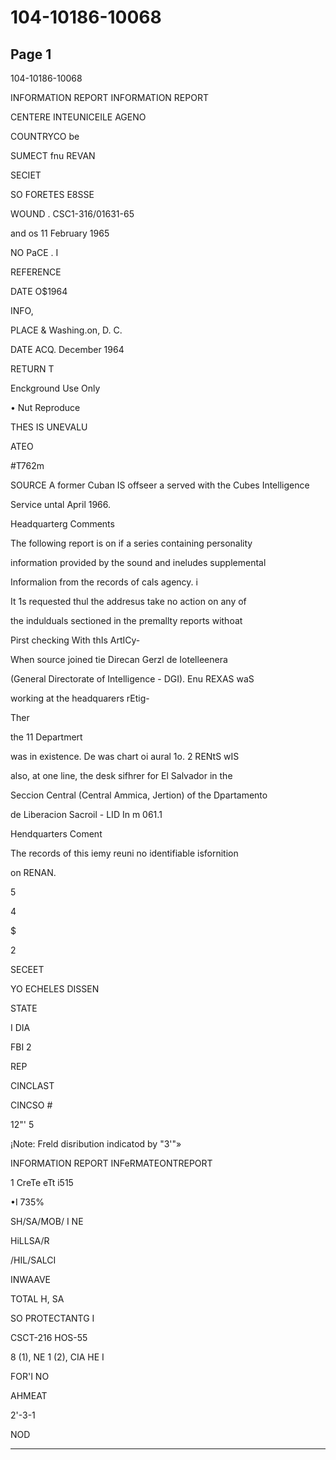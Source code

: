 # 104-10186-10068

## Page 1

104-10186-10068

INFORMATION REPORT INFORMATION REPORT

CENTERE INTEUNICEILE AGENO

COUNTRYCO be

SUMECT fnu REVAN

SECIET

SO FORETES E8SSE

WOUND . CSC1-316/01631-65

and os 11 February 1965

NO PaCE . I

REFERENCE

DATE O$1964

INFO,

PLACE & Washing.on, D. C.

DATE ACQ. December 1964

RETURN T

Enckground Use Only

• Nut Reproduce

THES IS UNEVALU

ATEO

#T762m

SOURCE A former Cuban IS offseer a served with the Cubes Intelligence

Service untal April 1966.

Headquarterg Comments

The following report is on if a series containing personality

information provided by the sound and ineludes supplemental

Informalion from the records of cals agency. i

It 1s requested thul the addresus take no action on any of

the indulduals sectioned in the premallty reports withoat

Pirst checking With thIs ArtICy-

When source joined tie Direcan Gerzl de Iotelleenera

(General Directorate of Intelligence - DGI). Enu REXAS waS

working at the headquarers rEtig-

Ther

the 11 Departmert

was in existence. De was chart oi aural 1o. 2 RENtS wIS

also, at one line, the desk sifhrer for El Salvador in the

Seccion Central (Central Ammica, Jertion) of the Dpartamento

de Liberacion Sacroil - LID In m 061.1

Hendquarters Coment

The records of this iemy reuni no identifiable isfornition

on RENAN.

5

4

$

2

SECEET

YO ECHELES DISSEN

STATE

I DIA

FBI 2

REP

CINCLAST

CINCSO #

12"' 5

¡Note: Freld disribution indicatod by "3'"»

INFORMATION REPORT INFeRMATEONTREPORT

1 CreTe eTt i515

•I 735%

SH/SA/MOB/ I NE

HiLLSA/R

/HIL/SALCI

INWAAVE

TOTAL H, SA

SO PROTECTANTG I

CSCT-216 HOS-55

8 (1), NE 1 (2), CIA HE I

FOR'I NO

AHMEAT

2'-3-1

NOD

---

